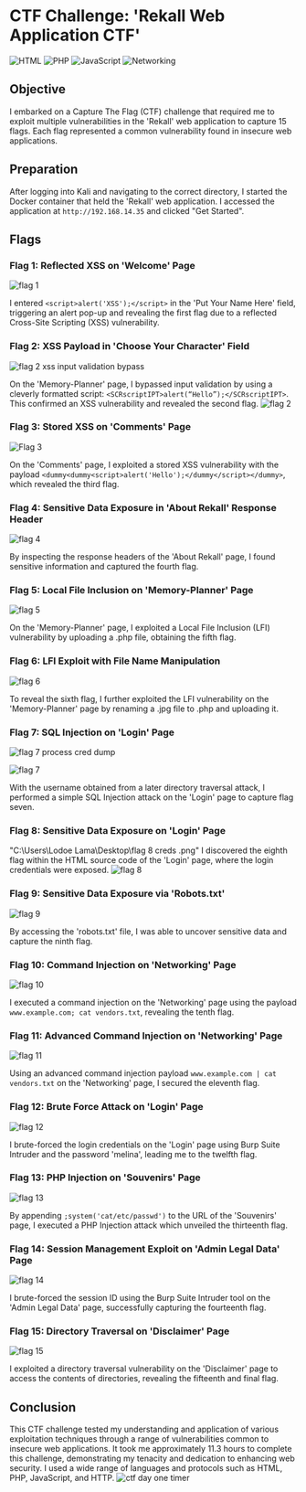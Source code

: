 # CTF Challenge: 'Rekall Web Application CTF'

![HTML](https://img.shields.io/badge/-HTML-E34F26?style=for-the-badge&logo=HTML5&logoColor=white)
![PHP](https://img.shields.io/badge/-PHP-777BB4?style=for-the-badge&logo=php&logoColor=white)
![JavaScript](https://img.shields.io/badge/-JavaScript-F7DF1E?style=for-the-badge&logo=javascript&logoColor=black)
![Networking](https://img.shields.io/badge/-Networking-5896AB?style=for-the-badge&logo=cisco&logoColor=white)

## Objective

I embarked on a Capture The Flag (CTF) challenge that required me to exploit multiple vulnerabilities in the 'Rekall' web application to capture 15 flags. Each flag represented a common vulnerability found in insecure web applications.

## Preparation

After logging into Kali and navigating to the correct directory, I started the Docker container that held the 'Rekall' web application. I accessed the application at `http://192.168.14.35` and clicked "Get Started".

## Flags

### Flag 1: Reflected XSS on 'Welcome' Page
![flag 1](https://github.com/Lodoelama/Web-Application-CTF/assets/125059539/4f70f228-883e-40fd-b6ca-55baff4289e7)


I entered `<script>alert('XSS');</script>` in the 'Put Your Name Here' field, triggering an alert pop-up and revealing the first flag due to a reflected Cross-Site Scripting (XSS) vulnerability.

### Flag 2: XSS Payload in 'Choose Your Character' Field
![flag 2 xss input validation bypass](https://github.com/Lodoelama/Web-Application-CTF/assets/125059539/4877b816-3146-4e23-9011-348ea27e8794)

On the 'Memory-Planner' page, I bypassed input validation by using a cleverly formatted script: `<SCRscriptIPT>alert(“Hello”);</SCRscriptIPT>`. This confirmed an XSS vulnerability and revealed the second flag.
![flag 2 ](https://github.com/Lodoelama/Web-Application-CTF/assets/125059539/b4d78dc2-c095-45ce-b29d-5f5f0e991be7)

### Flag 3: Stored XSS on 'Comments' Page
![Flag 3 ](https://github.com/Lodoelama/Web-Application-CTF/assets/125059539/985e4c09-6f46-45f5-a4a3-fb8eca046d63)

On the 'Comments' page, I exploited a stored XSS vulnerability with the payload `<dummy<dummy<script>alert('Hello');</dummy</script></dummy>`, which revealed the third flag.

### Flag 4: Sensitive Data Exposure in 'About Rekall' Response Header
![flag 4 ](https://github.com/Lodoelama/Web-Application-CTF/assets/125059539/422cf223-656e-4277-9c20-5d194295bd6f)

By inspecting the response headers of the 'About Rekall' page, I found sensitive information and captured the fourth flag.

### Flag 5: Local File Inclusion on 'Memory-Planner' Page
![flag 5](https://github.com/Lodoelama/Web-Application-CTF/assets/125059539/bf66a8b1-49ce-44b1-b3c2-05ea709fcc16)

On the 'Memory-Planner' page, I exploited a Local File Inclusion (LFI) vulnerability by uploading a .php file, obtaining the fifth flag.

### Flag 6: LFI Exploit with File Name Manipulation
![flag 6](https://github.com/Lodoelama/Web-Application-CTF/assets/125059539/9a1b830b-d9c5-4cb9-9d6b-bb3272a57014)

To reveal the sixth flag, I further exploited the LFI vulnerability on the 'Memory-Planner' page by renaming a .jpg file to .php and uploading it.

### Flag 7: SQL Injection on 'Login' Page
![flag 7 process cred dump](https://github.com/Lodoelama/Web-Application-CTF/assets/125059539/062f0fa3-7719-436f-98a5-1029c976d6ee)

![flag 7 ](https://github.com/Lodoelama/Web-Application-CTF/assets/125059539/9199a5c4-15f3-4cd6-b7b0-434aac20b776)

With the username obtained from a later directory traversal attack, I performed a simple SQL Injection attack on the 'Login' page to capture flag seven.

### Flag 8: Sensitive Data Exposure on 'Login' Page
"C:\Users\Lodoe Lama\Desktop\flag 8 creds .png"
I discovered the eighth flag within the HTML source code of the 'Login' page, where the login credentials were exposed.
![flag 8](https://github.com/Lodoelama/Web-Application-CTF/assets/125059539/3e50f856-c9c1-4bfa-98fa-570b22b5bacb)

### Flag 9: Sensitive Data Exposure via 'Robots.txt'
![flag 9 ](https://github.com/Lodoelama/Web-Application-CTF/assets/125059539/78d1b5c4-d8cc-441a-9e2b-885b48de7330)

By accessing the 'robots.txt' file, I was able to uncover sensitive data and capture the ninth flag.

### Flag 10: Command Injection on 'Networking' Page
![flag 10](https://github.com/Lodoelama/Web-Application-CTF/assets/125059539/9ea1790f-bb86-414f-95f6-4e353d474f6f)

I executed a command injection on the 'Networking' page using the payload `www.example.com; cat vendors.txt`, revealing the tenth flag.

### Flag 11: Advanced Command Injection on 'Networking' Page
![flag 11](https://github.com/Lodoelama/Web-Application-CTF/assets/125059539/4fc43b23-9a1d-4f1a-bce0-c4d6086cc173)

Using an advanced command injection payload `www.example.com | cat vendors.txt` on the 'Networking' page, I secured the eleventh flag.

### Flag 12: Brute Force Attack on 'Login' Page
![flag 12](https://github.com/Lodoelama/Web-Application-CTF/assets/125059539/fc1f8d08-21cf-4d0b-931c-700a88dfb8b2)

I brute-forced the login credentials on the 'Login' page using Burp Suite Intruder and the password 'melina', leading me to the twelfth flag.

### Flag 13: PHP Injection on 'Souvenirs' Page
![flag 13](https://github.com/Lodoelama/Web-Application-CTF/assets/125059539/b83e64ad-afbb-47e4-970a-edb715fe7adf)

By appending `;system('cat/etc/passwd')` to the URL of the 'Souvenirs' page, I executed a PHP Injection attack which unveiled the thirteenth flag.

### Flag 14: Session Management Exploit on 'Admin Legal Data' Page
![flag 14](https://github.com/Lodoelama/Web-Application-CTF/assets/125059539/e4de9aff-0e65-444b-9d50-93af844ba019)

I brute-forced the session ID using the Burp Suite Intruder tool on the 'Admin Legal Data' page, successfully capturing the fourteenth flag.

### Flag 15: Directory Traversal on 'Disclaimer' Page
![flag 15 ](https://github.com/Lodoelama/Web-Application-CTF/assets/125059539/78deeb3c-0926-4618-9c54-a3c1b39c985f)

I exploited a directory traversal vulnerability on the 'Disclaimer' page to access the contents of directories, revealing the fifteenth and final flag.

## Conclusion

This CTF challenge tested my understanding and application of various exploitation techniques through a range of vulnerabilities common to insecure web applications. It took me approximately 11.3 hours to complete this challenge, demonstrating my tenacity and dedication to enhancing web security. I used a wide range of languages and protocols such as HTML, PHP, JavaScript, and HTTP.
![ctf day one timer ](https://github.com/Lodoelama/Web-Application-CTF/assets/125059539/fc8eba83-4d22-4124-b560-387faf04b58f)
 
